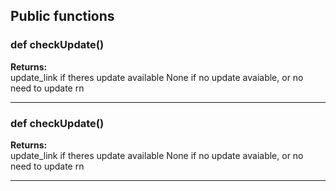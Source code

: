 ## Public functions

### def checkUpdate()

**Returns:**<br>
update_link if theres update available None if no update avaiable, or no need to update rn

---

### def checkUpdate()

**Returns:**<br>
update_link if theres update available None if no update avaiable, or no need to update rn

---

